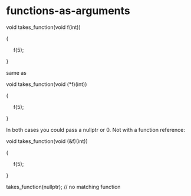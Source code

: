 # functions-as-arguments

void takes_function(void f(int))

{

     f(5);

}

same as

void takes_function(void (*f)(int))

{

     f(5);

}

In both cases you could pass a nullptr or 0. Not with a function
reference:

void takes_function(void (&f)(int))

{

     f(5);

}

takes_function(nullptr); // no matching function
